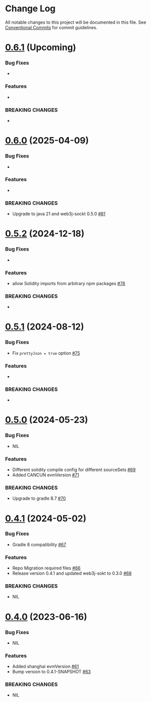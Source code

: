 # Change Log

All notable changes to this project will be documented in this file.
See [Conventional Commits](https://conventionalcommits.org) for commit guidelines.

# [0.6.1]() (Upcoming)

### Bug Fixes

*

### Features

*

### BREAKING CHANGES

*

# [0.6.0](https://github.com/LFDT-web3j/web3j-solidity-gradle-plugin/releases/tag/v0.6.0) (2025-04-09)

### Bug Fixes

*

### Features

*

### BREAKING CHANGES

* Upgrade to java 21 and web3j-sockt 0.5.0 [#81](https://github.com/hyperledger-web3j/web3j-solidity-gradle-plugin/pull/81)

# [0.5.2](https://github.com/hyperledger-web3j/web3j-solidity-gradle-plugin/releases/tag/v0.5.2) (2024-12-18)

### Bug Fixes

*

### Features

* allow Solidity imports from arbitrary npm packages [#78](https://github.com/hyperledger-web3j/web3j-solidity-gradle-plugin/pull/78)

### BREAKING CHANGES

*

# [0.5.1](https://github.com/web3j/solidity-gradle-plugin/releases/tag/v0.5.1) (2024-08-12)

### Bug Fixes

* Fix `prettyJson = true` option [#75](https://github.com/hyperledger/web3j-solidity-gradle-plugin/pull/75)

### Features

* 

### BREAKING CHANGES

* 

# [0.5.0](https://github.com/web3j/solidity-gradle-plugin/releases/tag/v0.5.0) (2024-05-23)

### Bug Fixes

* NIL

### Features

* Different solidity compile config for different sourceSets [#69](https://github.com/hyperledger/web3j-solidity-gradle-plugin/pull/69)
* Added CANCUN evmVersion [#71](https://github.com/hyperledger/web3j-solidity-gradle-plugin/pull/71)

### BREAKING CHANGES

* Upgrade to gradle 8.7 [#70](https://github.com/hyperledger/web3j-solidity-gradle-plugin/pull/70)

# [0.4.1](https://github.com/web3j/solidity-gradle-plugin/releases/tag/v0.4.1) (2024-05-02)

### Bug Fixes

* Gradle 8 compatibility [#67](https://github.com/hyperledger/web3j-solidity-gradle-plugin/pull/67)

### Features

* Repo Migration required files [#66](https://github.com/hyperledger/web3j-solidity-gradle-plugin/pull/66)
* Release version 0.4.1 and updated web3j-sokt to 0.3.0 [#68](https://github.com/web3j/solidity-gradle-plugin/pull/68)

### BREAKING CHANGES

* NIL

# [0.4.0](https://github.com/web3j/solidity-gradle-plugin/releases/tag/v0.4.0) (2023-06-16)

### Bug Fixes

* NIL

### Features

* Added shanghai evmVersion [#61](https://github.com/web3j/solidity-gradle-plugin/pull/61)
* Bump version to 0.4.1-SNAPSHOT [#63](https://github.com/web3j/solidity-gradle-plugin/pull/63)

### BREAKING CHANGES

* NIL